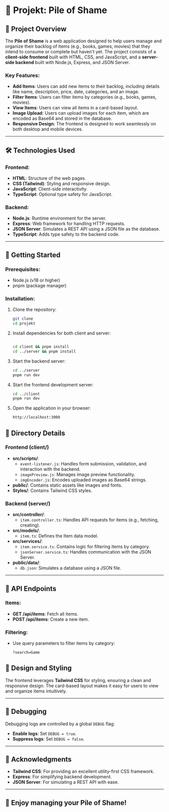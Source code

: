 # 📁 Projekt: Pile of Shame

## 🚀 **Project Overview**
The **Pile of Shame** is a web application designed to help users manage and organize their backlog of items (e.g., books, games, movies) that they intend to consume or complete but haven't yet. The project consists of a **client-side frontend** built with HTML, CSS, and JavaScript, and a **server-side backend** built with Node.js, Express, and JSON Server.

### Key Features:
- **Add Items**: Users can add new items to their backlog, including details like name, description, price, date, categories, and an image.
- **Filter Items**: Users can filter items by categories (e.g., books, games, movies).
- **View Items**: Users can view all items in a card-based layout.
- **Image Upload**: Users can upload images for each item, which are encoded as Base64 and stored in the database.
- **Responsive Design**: The frontend is designed to work seamlessly on both desktop and mobile devices.

---

## 🛠️ **Technologies Used**
### Frontend:
- **HTML**: Structure of the web pages.
- **CSS (Tailwind)**: Styling and responsive design.
- **JavaScript**: Client-side interactivity.
- **TypeScript**: Optional type safety for JavaScript.

### Backend:
- **Node.js**: Runtime environment for the server.
- **Express**: Web framework for handling HTTP requests.
- **JSON Server**: Simulates a REST API using a JSON file as the database.
- **TypeScript**: Adds type safety to the backend code.

---

## 🚀 **Getting Started**
### Prerequisites:
- Node.js (v18 or higher)
- pnpm (package manager)

### Installation:
1. Clone the repository:
   ```bash
   git clone 
   cd projekt
2. Install dependencies for both client and server:
   ```bash

   cd client && pnpm install
   cd ../server && pnpm install

3. Start the backend server:
   ```bash
   cd ../server
   pnpm run dev

4. Start the frontend development server:
   ```bash
   cd ../client
   pnpm run dev

5. Open the application in your browser:
   ```bash
   http://localhost:3000


## 📂 **Directory Details**

### **Frontend (client/)**
- **src/scripts/**:
  - `event-listener.js`: Handles form submission, validation, and interaction with the backend.
  - `imagePreview.js`: Manages image preview functionality.
  - `imgEncoder.js`: Encodes uploaded images as Base64 strings.
- **public/**: Contains static assets like images and fonts.
- **Styles/**: Contains Tailwind CSS styles.

### **Backend (server/)**
- **src/controller/**:
  - `item.controller.ts`: Handles API requests for items (e.g., fetching, creating).
- **src/models/**:
  - `item.ts`: Defines the Item data model.
- **src/services/**:
  - `item.service.ts`: Contains logic for filtering items by category.
  - `jsonServer.service.ts`: Handles communication with the JSON Server.
- **public/data/**:
  - `db.json`: Simulates a database using a JSON file.

---

## 📝 **API Endpoints**

### **Items**:
- **GET /api/items**: Fetch all items.
- **POST /api/items**: Create a new item.

### **Filtering**:
- Use query parameters to filter items by category:
  ```bash
  ?search=Game

## 🎨 **Design and Styling**
The frontend leverages **Tailwind CSS** for styling, ensuring a clean and responsive design. The card-based layout makes it easy for users to view and organize items intuitively.

---

## 🐛 **Debugging**
Debugging logs are controlled by a global `DEBUG` flag:
- **Enable logs**: Set `DEBUG = true`.
- **Suppress logs**: Set `DEBUG = false`.

---

## 🙏 **Acknowledgments**
- **Tailwind CSS**: For providing an excellent utility-first CSS framework.
- **Express**: For simplifying backend development.
- **JSON Server**: For simulating a REST API with ease.

---

## 🎉 **Enjoy managing your Pile of Shame!**

